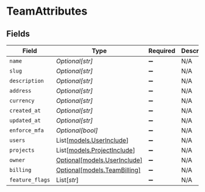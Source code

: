 # TeamAttributes


## Fields

| Field                                                      | Type                                                       | Required                                                   | Description                                                |
| ---------------------------------------------------------- | ---------------------------------------------------------- | ---------------------------------------------------------- | ---------------------------------------------------------- |
| `name`                                                     | *Optional[str]*                                            | :heavy_minus_sign:                                         | N/A                                                        |
| `slug`                                                     | *Optional[str]*                                            | :heavy_minus_sign:                                         | N/A                                                        |
| `description`                                              | *Optional[str]*                                            | :heavy_minus_sign:                                         | N/A                                                        |
| `address`                                                  | *Optional[str]*                                            | :heavy_minus_sign:                                         | N/A                                                        |
| `currency`                                                 | *Optional[str]*                                            | :heavy_minus_sign:                                         | N/A                                                        |
| `created_at`                                               | *Optional[str]*                                            | :heavy_minus_sign:                                         | N/A                                                        |
| `updated_at`                                               | *Optional[str]*                                            | :heavy_minus_sign:                                         | N/A                                                        |
| `enforce_mfa`                                              | *Optional[bool]*                                           | :heavy_minus_sign:                                         | N/A                                                        |
| `users`                                                    | List[[models.UserInclude](../models/userinclude.md)]       | :heavy_minus_sign:                                         | N/A                                                        |
| `projects`                                                 | List[[models.ProjectInclude](../models/projectinclude.md)] | :heavy_minus_sign:                                         | N/A                                                        |
| `owner`                                                    | [Optional[models.UserInclude]](../models/userinclude.md)   | :heavy_minus_sign:                                         | N/A                                                        |
| `billing`                                                  | [Optional[models.TeamBilling]](../models/teambilling.md)   | :heavy_minus_sign:                                         | N/A                                                        |
| `feature_flags`                                            | List[*str*]                                                | :heavy_minus_sign:                                         | N/A                                                        |